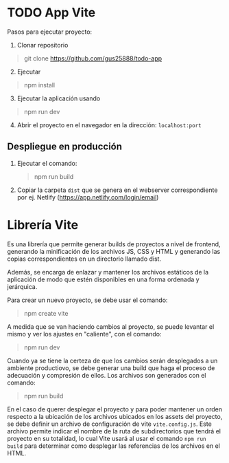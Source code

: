 # TODO App Vite

Pasos para ejecutar proyecto:

1. Clonar repositorio 

> git clone https://github.com/gus25888/todo-app

2. Ejecutar 

> npm install

3. Ejecutar la aplicación usando 

> npm run dev

4. Abrir el proyecto en el navegador en la dirección: ``localhost:port``

## Despliegue en producción

1. Ejecutar el comando:

    > npm run build

2. Copiar la carpeta ``dist`` que se genera en el webserver correspondiente por ej. Netlify (https://app.netlify.com/login/email)


# Librería Vite

Es una librería que permite generar builds de proyectos a nivel de frontend, generando la minificación de los archivos JS, CSS y HTML y generando las copias correspondientes en un directorio llamado dist.

Además, se encarga de enlazar y mantener los archivos estáticos de la aplicación de modo que estén disponibles en una forma ordenada y jerárquica.

Para crear un nuevo proyecto, se debe usar el comando:

>npm create vite



A medida que se van haciendo cambios al proyecto, se puede levantar el mismo y ver los ajustes en "caliente", con el comando:

>npm run dev


Cuando ya se tiene la certeza de que los cambios serán desplegados a un ambiente productiovo, se debe generar una build que haga el proceso de adecuación y compresión de ellos. Los archivos son generados con el comando:

>npm run build


En el caso de querer desplegar el proyecto y para poder mantener un orden respecto a la ubicación de los archivos ubicados en los assets del proyecto, se debe definir un archivo de configuración de vite ``vite.config.js``. Este archivo permite indicar el nombre de la ruta de subdirectorios que tendrá el proyecto en su totalidad, lo cual Vite usará al usar el comando ``npm run build`` para determinar como desplegar las referencias de los archivos en el HTML.